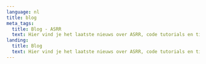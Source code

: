 ```yaml
---
language: nl
title: blog
meta_tags:
  title: Blog - ASRR
  text: Hier vind je het laatste nieuws over ASRR, code tutorials en tips
landing:
  title: Blog
  text: Hier vind je het laatste nieuws over ASRR, code tutorials en tips
---
```

